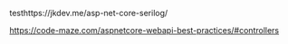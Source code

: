 testhttps://jkdev.me/asp-net-core-serilog/

https://code-maze.com/aspnetcore-webapi-best-practices/#controllers